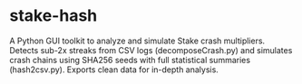 # stake-hash
A Python GUI toolkit to analyze and simulate Stake crash multipliers. Detects sub-2x streaks from CSV logs (decomposeCrash.py) and simulates crash chains using SHA256 seeds with full statistical summaries (hash2csv.py). Exports clean data for in-depth analysis.
